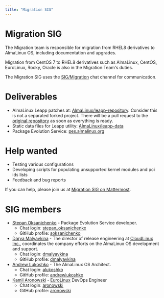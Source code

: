 ```yaml
---
title: "Migration SIG"
---
```


# Migration SIG

The Migration team is responsible for migration from RHEL8 derivatives to AlmaLinux OS, including documentation and upgrades.

Migration from CentOS 7 to RHEL8 derivatives such as AlmaLinux, CentOS, EuroLinux, Rocky, Oracle is also in the Migration Team's duties.

The Migration SIG uses the [SIG/Migration](https://chat.almalinux.org/almalinux/channels/migration) chat channel for communication.

# Deliverables

* AlmaLinux Leapp patches at: [AlmaLinux/leapp-repository](https://github.com/AlmaLinux/leapp-repository/tree/almalinux).
  Consider this is not a separated forked project. There will be a pull request to the [original repository](https://github.com/oamg/leapp-repository) as soon as everything is ready.
* Static data files for Leapp utility: [AlmaLinux/leapp-data](https://github.com/AlmaLinux/leapp-data)
* Package Evolution Service: [pes.almalinux.org](https://pes.almalinux.org)

# Help wanted

* Testing various configurations
* Developing scripts for populating unsupported kernel modules and pci ids lists
* Feedback and bug reports

If you can help, please join us at [Migration SIG on Mattermost](https://chat.almalinux.org/almalinux/channels/migration).

# SIG members

* [Stepan Oksanichenko](mailto:soksanichenko@cloudlinux.com) - Package Evolution Service developer.
   * Chat login: [stepan_oksanichenko](https://chat.almalinux.org/almalinux/messages/@stepan_oksanichenko)
   * GitHub profile: [soksanichenko](https://github.com/soksanichenko)
* [Darya Malyavkina](mailto:dmalyavkina@almalinux.org) - The director of release
  engineering at [CloudLinux Inc.](https://cloudlinux.com/), coordinates the
  company efforts on the AlmaLinux OS development and support.
  * Chat login: [dmalyavkina](https://chat.almalinux.org/almalinux/messages/@dmalyavkina)
  * GitHub profile: [dmalyavkina](https://github.com/dmalyavkina)
* [Andrew Lukoshko](mailto:alukoshko@almalinux.org) - The AlmaLinux OS Architect.
  * Chat login: [alukoshko](https://chat.almalinux.org/almalinux/messages/@alukoshko)
  * GitHub profile: [andrewlukoshko](https://github.com/andrewlukoshko)
* [Kamil Aronowski](mailto:ka@euro-linux.com) - [EuroLinux](https://euro-linux.com) DevOps Engineer
  * Chat login: [aronowski](https://chat.almalinux.org/almalinux/messages/@aronowski)
  * GitHub profile: [aronowski](https://github.com/aronowski)
